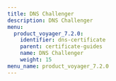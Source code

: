 ```yaml
---
title: DNS Challenger
description: DNS Challenger
menu:
  product_voyager_7.2.0:
    identifier: dns-certificate
    parent: certificate-guides
    name: DNS Challenger
    weight: 15
menu_name: product_voyager_7.2.0
---
```

